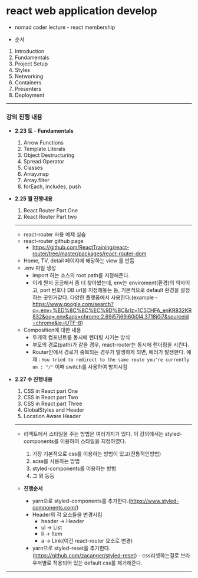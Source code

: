 # react web application develop
* nomad coder lecture - react membership

* 순서
1. Introduction
1. Fundamentals
1. Project Setup
1. Styles
1. Networking
1. Containers
1. Presenters
1. Deployment
---
### 강의 진행 내용
* __2.23 토__ - **Fundamentals**
  1. Arrow Functions
  1. Template Literals
  1. Object Destructuring
  1. Spread Operator
  1. Classes
  1. Array.map
  1. Array.filter
  1. forEach, includes, push

* __2.25 월 진행내용__
  1. React Router Part One
  1. React Router Part two
  ---
  * react-router 사용 예제 실습
  * react-router github page
    * https://github.com/ReactTraining/react-router/tree/master/packages/react-router-dom
  * Home, TV, detail 페이지에 해당하는 view 를 만듬
  * .env 파일 생성
    * import 하는 소스의 root path를 지정해준다.
    * 이게 뭔지 궁금해서 좀 더 찾아봤는데, env는 enviroment(환경)의 약자이고, port 번호나 DB url을 지정해놓는 등, 기본적으로 default 환경을 설정하는 곳인거같다. 다양한 플랫폼에서 사용한다.(example - https://www.google.com/search?q=.env+%ED%8C%8C%EC%9D%BC&rlz=1C5CHFA_enKR832KR832&oq=.env&aqs=chrome.2.69i57j69i60j0l4.3718j0j7&sourceid=chrome&ie=UTF-8)
  * Composition에 대한 내용
    * 두개의 컴포넌트를 동시에 렌더링 시키는 방식
    * 부모의 경로(path)가 같을 경우, react-router는 동시에 렌더링을 시킨다.
    * Router안에서 경로가 중복되는 경우가 발생하게 되면, 에러가 발생한다. 예제 : ```You tried to redirect to the same route you're currently on : "/"``` 이때 switch를 사용하여 방지시킴
* __2.27 수 진행내용__
  1. CSS in React part One
  1. CSS in React part Two
  1. CSS in React part Three
  1. GlobalStyles and Header
  1. Location Aware Header
  ---
  * 리액트에서 스타일을 주는 방법은 여러가지가 있다. 이 강의에서는 styled-components를 이용하여 스타일을 지정하였다.
    1. 가장 기본적으로 css를 이용하는 방법이 있고(전통적인방법)
    1. scss를 사용하는 방법
    1. styled-components를 이용하는 방법
    1. 그 외 등등

  * **진행순서**
    * yarn으로 styled-components를 추가한다.(https://www.styled-components.com/)
    * Header의 각 요소들을 변경시킴
      * header -> Header
      * ul -> List
      * li -> Item
      * a -> Link(이건 react-router 요소로 변경)
    * yarn으로 styled-reset을 추가한다.(https://github.com/zacanger/styled-reset) - css리셋하는걸로 브라우저별로 적용되어 있는 default css를 제거해준다.
    
---
  
  